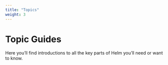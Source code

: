 ```yaml
---
title: "Topics"
weight: 3
---
```


# Topic Guides

Here you’ll find introductions to all the key parts of Helm you’ll need or want to know.

